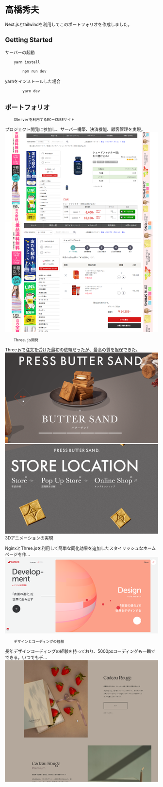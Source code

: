 # 高橋秀夫

Next.jsとtailwindを利用してこのポートフォリオを作成しました。

## Getting Started

サーバーの起動

        yarn install
```bash
        npm run dev 
```
yarnをインストールした場合  

```bash
        yarn dev
```
## ポートフォリオ
        XServerを利用するECーCUBEサイト
プロジェクト開発に参加し、サーバー構築、決済機能、顧客管理を実現。
![Alt text](public/kusurisu1.png) ![Alt text](public/kusurisu2.png)

        Three.js開発
Three.jsで注文を受けた最初の依頼だったが、最高の質を担保できた。
![Alt text](public/sam9.png)![Alt text](public/sam91.png)
        3Dアニメーションの実現

NginxとThree.jsを利用して簡単な同化効果を追加したスタイリッシュなホームページを作...
![Alt text](public/three_nginx.png)

        デザインとコーディングの経験
長年デザインコーディングの経験を持っており、5000pxコーディングも一瞬でできる。いつでもデ...
![Alt text](public/stro_design1.png)
